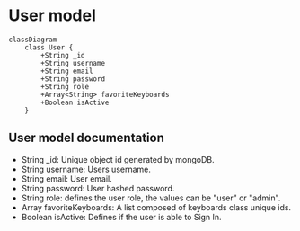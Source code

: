 # User model
```mermaid
classDiagram
    class User {
        +String _id  
        +String username
        +String email
        +String password
        +String role
        +Array<String> favoriteKeyboards
        +Boolean isActive
    }
```

## User model documentation 
* String _id: Unique object id generated by mongoDB.
* String username: Users username.
* String email: User email.
* String password: User hashed password.
* String role: defines the user role, the values can be "user" or "admin".
* Array favoriteKeyboards: A list composed of keyboards class unique ids.
* Boolean isActive: Defines if the user is able to Sign In.

